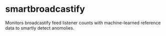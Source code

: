 # smartbroadcastify
Monitors broadcastify feed listener counts with machine-learned reference data to smartly detect anomolies.
